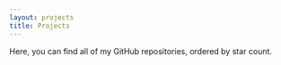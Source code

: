 ```yaml
---
layout: projects
title: Projects
---
```

Here, you can find all of my GitHub repositories, ordered by star count.
